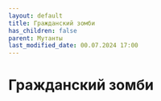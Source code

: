 ```yaml
---
layout: default
title: Гражданский зомби
has_children: false
parent: Мутанты
last_modified_date: 00.07.2024 17:00
---
```


# Гражданский зомби
